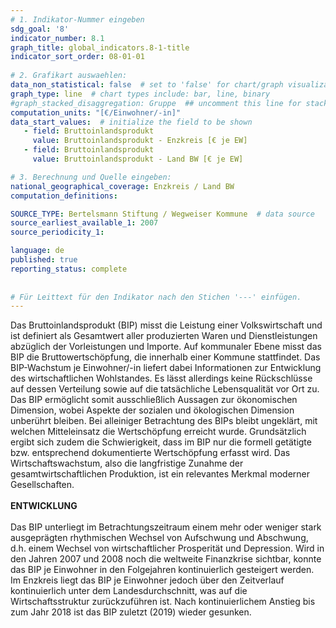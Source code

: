 ```yaml
---
# 1. Indikator-Nummer eingeben 
sdg_goal: '8'
indicator_number: 8.1
graph_title: global_indicators.8-1-title
indicator_sort_order: 08-01-01
 
# 2. Grafikart auswaehlen: 
data_non_statistical: false  # set to 'false' for chart/graph visualization 
graph_type: line  # chart types include: bar, line, binary 
#graph_stacked_disaggregation: Gruppe  ## uncomment this line for stacked bars. eplace 'Geschlecht' with the field of aggregation. 
computation_units: "[€/Einwohner/-in]"
data_start_values:  # initialize the field to be shown  
   - field: Bruttoinlandsprodukt 
     value: Bruttoinlandsprodukt - Enzkreis [€ je EW]
   - field: Bruttoinlandsprodukt 
     value: Bruttoinlandsprodukt - Land BW [€ je EW]

# 3. Berechnung und Quelle eingeben: 
national_geographical_coverage: Enzkreis / Land BW
computation_definitions: 

SOURCE_TYPE: Bertelsmann Stiftung / Wegweiser Kommune  # data source  
source_earliest_available_1: 2007
source_periodicity_1: 

language: de   
published: true 
reporting_status: complete
 
 
# Für Leittext für den Indikator nach den Stichen '---' einfügen. 
---
```


Das Bruttoinlandsprodukt (BIP) misst die Leistung einer Volkswirtschaft und ist definiert als Gesamtwert aller produzierten Waren und Dienstleistungen abzüglich der Vorleistungen und Importe. Auf kommunaler Ebene misst das BIP die Bruttowertschöpfung, die innerhalb einer Kommune stattfindet. Das BIP-Wachstum je Einwohner/-in liefert dabei Informationen zur Entwicklung des wirtschaftlichen Wohlstandes. Es lässt allerdings keine Rückschlüsse auf dessen Verteilung sowie auf die tatsächliche Lebensqualität vor Ort zu. Das BIP ermöglicht somit ausschließlich Aussagen zur ökonomischen Dimension, wobei Aspekte der sozialen und ökologischen Dimension unberührt bleiben. Bei alleiniger Betrachtung des BIPs bleibt ungeklärt, mit welchen Mitteleinsatz die Wertschöpfung erreicht wurde. Grundsätzlich ergibt sich zudem die Schwierigkeit, dass im BIP nur die formell getätigte bzw. entsprechend dokumentierte Wertschöpfung erfasst wird. Das Wirtschaftswachstum, also die langfristige Zunahme der gesamtwirtschaftlichen Produktion, ist ein relevantes Merkmal moderner Gesellschaften. <br>
<br>
**ENTWICKLUNG** <br>
<br>
Das BIP unterliegt im Betrachtungszeitraum einem mehr oder weniger stark ausgeprägten rhythmischen Wechsel von Aufschwung und Abschwung, d.h. einem Wechsel von wirtschaftlicher Prosperität und Depression. Wird in den Jahren 2007 und 2008 noch die weltweite Finanzkrise sichtbar, konnte das BIP je Einwohner in den Folgejahren kontinuierlich gesteigert werden. Im Enzkreis liegt das BIP je Einwohner jedoch über den Zeitverlauf kontinuierlich unter dem Landesdurchschnitt, was auf die Wirtschaftsstruktur zurückzuführen ist. Nach kontinuierlichem Anstieg bis zum Jahr 2018 ist das BIP zuletzt (2019) wieder gesunken.
